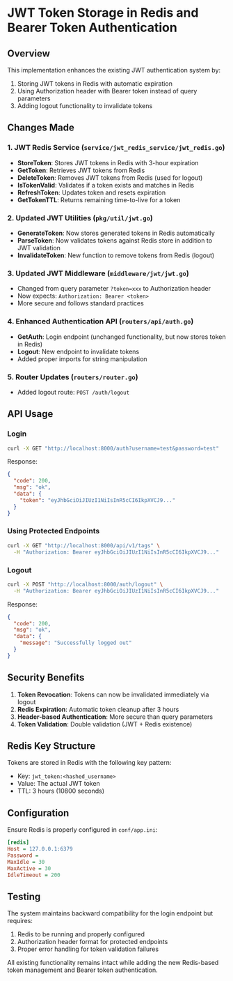 # JWT Token Storage in Redis and Bearer Token Authentication

## Overview
This implementation enhances the existing JWT authentication system by:
1. Storing JWT tokens in Redis with automatic expiration
2. Using Authorization header with Bearer token instead of query parameters
3. Adding logout functionality to invalidate tokens

## Changes Made

### 1. JWT Redis Service (`service/jwt_redis_service/jwt_redis.go`)
- **StoreToken**: Stores JWT tokens in Redis with 3-hour expiration
- **GetToken**: Retrieves JWT tokens from Redis
- **DeleteToken**: Removes JWT tokens from Redis (used for logout)
- **IsTokenValid**: Validates if a token exists and matches in Redis
- **RefreshToken**: Updates token and resets expiration
- **GetTokenTTL**: Returns remaining time-to-live for a token

### 2. Updated JWT Utilities (`pkg/util/jwt.go`)
- **GenerateToken**: Now stores generated tokens in Redis automatically
- **ParseToken**: Now validates tokens against Redis store in addition to JWT validation
- **InvalidateToken**: New function to remove tokens from Redis (logout)

### 3. Updated JWT Middleware (`middleware/jwt/jwt.go`)
- Changed from query parameter `?token=xxx` to Authorization header
- Now expects: `Authorization: Bearer <token>`
- More secure and follows standard practices

### 4. Enhanced Authentication API (`routers/api/auth.go`)
- **GetAuth**: Login endpoint (unchanged functionality, but now stores token in Redis)
- **Logout**: New endpoint to invalidate tokens
- Added proper imports for string manipulation

### 5. Router Updates (`routers/router.go`)
- Added logout route: `POST /auth/logout`

## API Usage

### Login
```bash
curl -X GET "http://localhost:8000/auth?username=test&password=test"
```
Response:
```json
{
  "code": 200,
  "msg": "ok",
  "data": {
    "token": "eyJhbGciOiJIUzI1NiIsInR5cCI6IkpXVCJ9..."
  }
}
```

### Using Protected Endpoints
```bash
curl -X GET "http://localhost:8000/api/v1/tags" \
  -H "Authorization: Bearer eyJhbGciOiJIUzI1NiIsInR5cCI6IkpXVCJ9..."
```

### Logout
```bash
curl -X POST "http://localhost:8000/auth/logout" \
  -H "Authorization: Bearer eyJhbGciOiJIUzI1NiIsInR5cCI6IkpXVCJ9..."
```
Response:
```json
{
  "code": 200,
  "msg": "ok",
  "data": {
    "message": "Successfully logged out"
  }
}
```

## Security Benefits

1. **Token Revocation**: Tokens can now be invalidated immediately via logout
2. **Redis Expiration**: Automatic token cleanup after 3 hours
3. **Header-based Authentication**: More secure than query parameters
4. **Token Validation**: Double validation (JWT + Redis existence)

## Redis Key Structure

Tokens are stored in Redis with the following key pattern:
- Key: `jwt_token:<hashed_username>`
- Value: The actual JWT token
- TTL: 3 hours (10800 seconds)

## Configuration

Ensure Redis is properly configured in `conf/app.ini`:
```ini
[redis]
Host = 127.0.0.1:6379
Password =
MaxIdle = 30
MaxActive = 30
IdleTimeout = 200
```

## Testing

The system maintains backward compatibility for the login endpoint but requires:
1. Redis to be running and properly configured
2. Authorization header format for protected endpoints
3. Proper error handling for token validation failures

All existing functionality remains intact while adding the new Redis-based token management and Bearer token authentication.